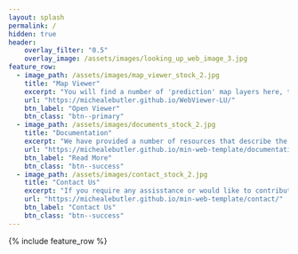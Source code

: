 ```yaml
---
layout: splash
permalink: /
hidden: true
header:
    overlay_filter: "0.5"
    overlay_image: /assets/images/looking_up_web_image_3.jpg
feature_row:
  - image_path: /assets/images/map_viewer_stock_2.jpg
    title: "Map Viewer"
    excerpt: "You will find a number of 'prediction' map layers here, that you can **view**, **edit**, and **download**."
    url: "https://michealebutler.github.io/WebViewer-LU/"
    btn_label: "Open Viewer"
    btn_class: "btn--primary"
  - image_path: /assets/images/documents_stock_2.jpg
    title: "Documentation"
    excerpt: "We have provided a number of resources that describe the created utilities, including instructions on how to use them"
    url: "https://michealebutler.github.io/min-web-template/documentation/"
    btn_label: "Read More"
    btn_class: "btn--success"
  - image_path: /assets/images/contact_stock_2.jpg
    title: "Contact Us"
    excerpt: "If you require any assisstance or would like to contribute any data to help us refine our models, please get in touch."
    url: "https://michealebutler.github.io/min-web-template/contact/"
    btn_label: "Contact Us"
    btn_class: "btn--success"
---
```


{% include feature_row %}

